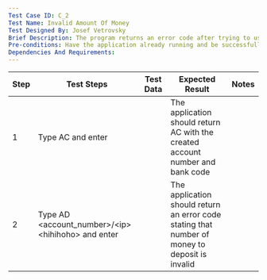 ```yaml
---
Test Case ID: C_2
Test Name: Invalid Amount Of Money
Test Designed By: Josef Vetrovsky
Brief Description: The program returns an error code after trying to use an invalid number of money
Pre-conditions: Have the application already running and be successfully connected
Dependencies And Requirements:
---
```


| Step | Test Steps                                                           | Test Data | Expected Result                                                                                | Notes |
|------|----------------------------------------------------------------------|-----------|------------------------------------------------------------------------------------------------|-------|
| 1    | Type AC and enter                                                    |           | The application should return AC with the created account number and bank code                 |       |
| 2    | Type AD &lt;account_number&gt;/&lt;ip&gt; &lt;hihihoho&gt; and enter |           | The application should return an error code stating that number of money to deposit is invalid |       |
